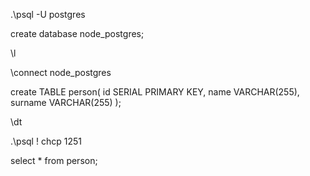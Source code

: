 .\psql -U postgres

create database node_postgres;

\l

\connect node_postgres

create TABLE person(
    id SERIAL PRIMARY KEY,
    name VARCHAR(255),
    surname VARCHAR(255)
);

\dt

.\psql \! chcp 1251

select * from person;